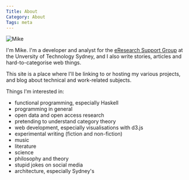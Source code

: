 ```yaml
---
Title: About
Category: About
Tags: meta
---
```

![Mike]({filename}/images/mike.jpg)

I'm Mike.  I'm a developer and analyst for the [eResearch Support Group](https://eresearch.uts.edu.au/)
at the Unversity of Technology Sydney, and I also write stories,
articles and hard-to-categorise web things.

This site is a place where I'll be linking to or hosting my various projects, and blog about technical and work-related subjects.

Things I'm interested in:

* functional programming, especially Haskell
* programming in general
* open data and open access research
* pretending to understand category theory
* web development, especially visualisations with d3.js
* experimental writing (fiction and non-fiction)
* music
* literature
* science
* philosophy and theory
* stupid jokes on social media
* architecture, especially Sydney's


